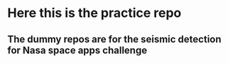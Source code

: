 # Here this is the practice repo
## The dummy repos are for the seismic detection for Nasa space apps challenge
